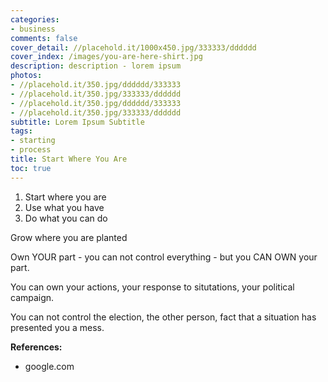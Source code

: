 ```yaml
---
categories:
- business
comments: false
cover_detail: //placehold.it/1000x450.jpg/333333/dddddd
cover_index: /images/you-are-here-shirt.jpg
description: description - lorem ipsum
photos:
- //placehold.it/350.jpg/dddddd/333333
- //placehold.it/350.jpg/333333/dddddd
- //placehold.it/350.jpg/dddddd/333333
- //placehold.it/350.jpg/333333/dddddd
subtitle: Lorem Ipsum Subtitle
tags:
- starting
- process
title: Start Where You Are
toc: true
---
```


1. Start where you are
1. Use what you have
1. Do what you can do

Grow where you are planted

Own YOUR part - you can not control everything - but you CAN OWN your part.

You can own your actions, your response to situtations, your political campaign.

You can not control the election, the other person, fact that a situation has presented you a mess.

**References:**
- google.com